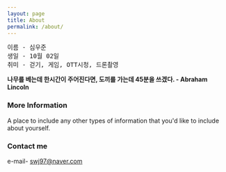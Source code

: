 ```yaml
---
layout: page
title: About
permalink: /about/
---
```

<pre>
이름 - 심우준
생일 - 10월 02일
취미 - 걷기, 게임, OTT시청, 드론촬영
</pre>

**나무를 베는데 한시간이 주어진다면, 도끼를 가는데 45분을 쓰겠다. - Abraham Lincoln**  
  
  
### More Information

A place to include any other types of information that you'd like to include about yourself.

### Contact me

e-mail- swj97@naver.com
